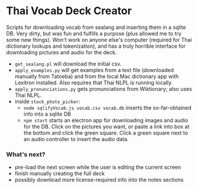 # Thai Vocab Deck Creator

Scripts for downloading vocab from sealang and inserting them in a sqlite DB. Very dirty, but was fun and fulfills a purpose (plus allowed me to try some new things). Won't work on anyone else's computer (required for Thai dictionary lookups and tokenization), and has a truly horrible interface for downloading pictures and audio for the deck.

* `get_sealang.pl` will download the initial csv.
* `apply_examples.py` will get examples from a text file (downloaded manually from Tatoeba) and from the local Mac dictionary app with Lexitron installed. Also requires that Thai NLPL is running locally.
* `apply_pronunciations.py` gets pronunciations from Wiktionary; also uses Thai NLPL.
* inside `stock_photo_picker`:
    - `node sqlifyVocab.js vocab.csv vocab.db` inserts the so-far-obtained info into a sqlite DB
    - `npm start` starts an electron app for downloading images and audio for the DB. Click on the pictures you want, or paste a link into box at the bottom and click the green square. Click a green square next to an audio controller to insert the audio data.

### What's next?

* pre-load the next screen while the user is editing the current screen
* finish manually creating the full deck
* possibly download more license-required info into the notes sections 
